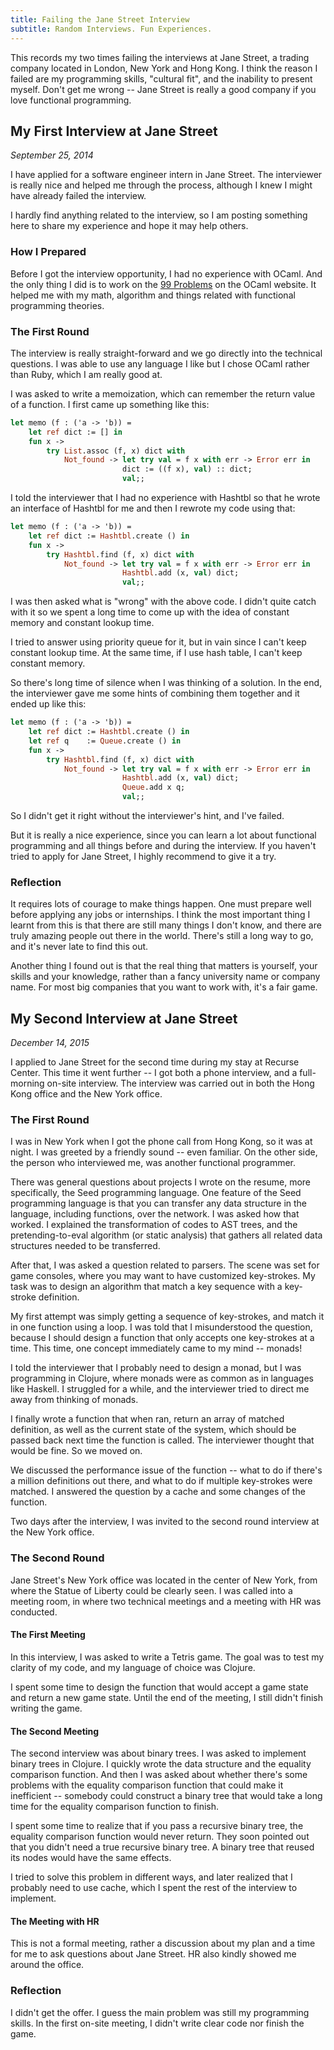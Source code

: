 ```yaml
---
title: Failing the Jane Street Interview
subtitle: Random Interviews. Fun Experiences.
---
```


This records my two times failing the interviews at Jane Street, a
trading company located in London, New York and Hong Kong. I think the
reason I failed are my programming skills, "cultural fit", and the
inability to present myself. Don't get me wrong -- Jane Street is really
a good company if you love functional programming.

My First Interview at Jane Street
---------------------------------

*September 25, 2014*

I have applied for a software engineer intern in Jane Street. The
interviewer is really nice and helped me through the process, although I
knew I might have already failed the interview.

I hardly find anything related to the interview, so I am posting
something here to share my experience and hope it may help others.

### How I Prepared

Before I got the interview opportunity, I had no experience with OCaml.
And the only thing I did is to work on the [99
Problems](http://ocaml.org/learn/tutorials/99problems.html) on the OCaml
website. It helped me with my math, algorithm and things related with
functional programming theories.

### The First Round

The interview is really straight-forward and we go directly into the
technical questions. I was able to use any language I like but I chose
OCaml rather than Ruby, which I am really good at.

I was asked to write a memoization, which can remember the return value
of a function. I first came up something like this:

~~~ ocaml
let memo (f : ('a -> 'b)) =
    let ref dict := [] in
    fun x ->
        try List.assoc (f, x) dict with
            Not_found -> let try val = f x with err -> Error err in
                         dict := ((f x), val) :: dict;
                         val;;
~~~

I told the interviewer that I had no experience with Hashtbl so that he
wrote an interface of Hashtbl for me and then I rewrote my code using
that:

~~~ ocaml
let memo (f : ('a -> 'b)) =
    let ref dict := Hashtbl.create () in
    fun x ->
        try Hashtbl.find (f, x) dict with
            Not_found -> let try val = f x with err -> Error err in
                         Hashtbl.add (x, val) dict;
                         val;;
~~~

I was then asked what is "wrong" with the above code. I didn't quite
catch with it so we spent a long time to come up with the idea of
constant memory and constant lookup time.

I tried to answer using priority queue for it, but in vain since I can't
keep constant lookup time. At the same time, if I use hash table, I
can't keep constant memory.

So there's long time of silence when I was thinking of a solution. In
the end, the interviewer gave me some hints of combining them together
and it ended up like this:

~~~ ocaml
let memo (f : ('a -> 'b)) =
    let ref dict := Hashtbl.create () in
    let ref q    := Queue.create () in
    fun x ->
        try Hashtbl.find (f, x) dict with
            Not_found -> let try val = f x with err -> Error err in
                         Hashtbl.add (x, val) dict;
                         Queue.add x q;
                         val;;
~~~

So I didn't get it right without the interviewer's hint, and I've
failed.

But it is really a nice experience, since you can learn a lot about
functional programming and all things before and during the interview.
If you haven't tried to apply for Jane Street, I highly recommend to
give it a try.

### Reflection

It requires lots of courage to make things happen. One must prepare well
before applying any jobs or internships. I think the most important
thing I learnt from this is that there are still many things I don't
know, and there are truly amazing people out there in the world. There's
still a long way to go, and it's never late to find this out.

Another thing I found out is that the real thing that matters is
yourself, your skills and your knowledge, rather than a fancy university
name or company name. For most big companies that you want to work with,
it's a fair game.

My Second Interview at Jane Street
----------------------------------

*December 14, 2015*

I applied to Jane Street for the second time during my stay at Recurse
Center. This time it went further -- I got both a phone interview, and a
full-morning on-site interview. The interview was carried out in both
the Hong Kong office and the New York office.

### The First Round

I was in New York when I got the phone call from Hong Kong, so it was at
night. I was greeted by a friendly sound -- even familiar. On the other
side, the person who interviewed me, was another functional programmer.

There was general questions about projects I wrote on the resume, more
specifically, the Seed programming language. One feature of the Seed
programming language is that you can transfer any data structure in the
language, including functions, over the network. I was asked how that
worked. I explained the transformation of codes to AST trees, and the
pretending-to-eval algorithm (or static analysis) that gathers all
related data structures needed to be transferred.

After that, I was asked a question related to parsers. The scene was set
for game consoles, where you may want to have customized key-strokes. My
task was to design an algorithm that match a key sequence with a
key-stroke definition.

My first attempt was simply getting a sequence of key-strokes, and match
it in one function using a loop. I was told that I misunderstood the
question, because I should design a function that only accepts one
key-strokes at a time. This time, one concept immediately came to my
mind -- monads!

I told the interviewer that I probably need to design a monad, but I was
programming in Clojure, where monads were as common as in languages like
Haskell. I struggled for a while, and the interviewer tried to direct me
away from thinking of monads.

I finally wrote a function that when ran, return an array of matched
definition, as well as the current state of the system, which should be
passed back next time the function is called. The interviewer thought
that would be fine. So we moved on.

We discussed the performance issue of the function -- what to do if
there's a million definitions out there, and what to do if multiple
key-strokes were matched. I answered the question by a cache and some
changes of the function.

Two days after the interview, I was invited to the second round
interview at the New York office.

### The Second Round

Jane Street's New York office was located in the center of New York,
from where the Statue of Liberty could be clearly seen. I was called
into a meeting room, in where two technical meetings and a meeting with
HR was conducted.

#### The First Meeting

In this interview, I was asked to write a Tetris game. The goal was to
test my clarity of my code, and my language of choice was Clojure.

I spent some time to design the function that would accept a game state
and return a new game state. Until the end of the meeting, I still
didn't finish writing the game.

#### The Second Meeting

The second interview was about binary trees. I was asked to implement
binary trees in Clojure. I quickly wrote the data structure and the
equality comparison function. And then I was asked about whether there's
some problems with the equality comparison function that could make it
inefficient -- somebody could construct a binary tree that would take a
long time for the equality comparison function to finish.

I spent some time to realize that if you pass a recursive binary tree,
the equality comparison function would never return. They soon pointed
out that you didn't need a true recursive binary tree. A binary tree
that reused its nodes would have the same effects.

I tried to solve this problem in different ways, and later realized that
I probably need to use cache, which I spent the rest of the interview to
implement.

#### The Meeting with HR

This is not a formal meeting, rather a discussion about my plan and a
time for me to ask questions about Jane Street. HR also kindly showed me
around the office.

### Reflection

I didn't get the offer. I guess the main problem was still my
programming skills. In the first on-site meeting, I didn't write clear
code nor finish the game.
